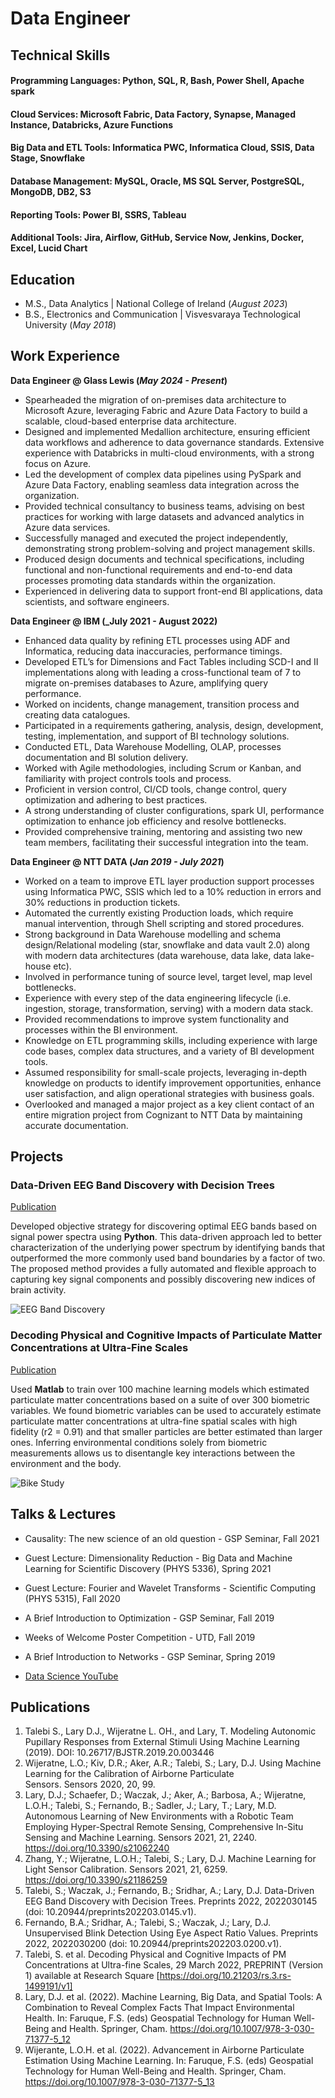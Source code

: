 # Data Engineer

## Technical Skills
#### Programming Languages: Python, SQL, R, Bash, Power Shell, Apache spark
#### Cloud Services: Microsoft Fabric, Data Factory, Synapse, Managed Instance, Databricks, Azure Functions
#### Big Data and ETL Tools: Informatica PWC, Informatica Cloud, SSIS, Data Stage, Snowflake
#### Database Management: MySQL, Oracle, MS SQL Server, PostgreSQL, MongoDB, DB2, S3
#### Reporting Tools: Power BI, SSRS, Tableau
#### Additional Tools: Jira, Airflow, GitHub, Service Now, Jenkins, Docker, Excel, Lucid Chart

## Education							       		
- M.S., Data Analytics	| National College of Ireland (_August 2023_)	 			        		
- B.S., Electronics and Communication | Visvesvaraya Technological University (_May 2018_)

## Work Experience
**Data Engineer @ Glass Lewis (_May 2024 - Present_)**
- Spearheaded the migration of on-premises data architecture to Microsoft Azure, leveraging Fabric and Azure Data Factory to build a scalable, cloud-based enterprise data architecture.
- Designed and implemented Medallion architecture, ensuring efficient data workflows and adherence to data governance standards. Extensive experience with Databricks in multi-cloud environments, with a strong focus on Azure.
- Led the development of complex data pipelines using PySpark and Azure Data Factory, enabling seamless data integration across the organization.
- Provided technical consultancy to business teams, advising on best practices for working with large datasets and advanced analytics in Azure data services.
- Successfully managed and executed the project independently, demonstrating strong problem-solving and project management skills.
- Produced design documents and technical specifications, including functional and non-functional requirements and end-to-end data processes promoting data standards within the organization.
- Experienced in delivering data to support front-end BI applications, data scientists, and software engineers.

**Data Engineer @ IBM (_July 2021 - August 2022)**
- Enhanced data quality by refining ETL processes using ADF and Informatica, reducing data inaccuracies, performance timings.
- Developed ETL’s for Dimensions and Fact Tables including SCD-I and II implementations along with leading a cross-functional team of 7 to migrate on-premises databases to Azure, amplifying query performance.
- Worked on incidents, change management, transition process and creating data catalogues.
- Participated in a requirements gathering, analysis, design, development, testing, implementation, and support of BI technology solutions.
- Conducted ETL, Data Warehouse Modelling, OLAP, processes documentation and BI solution delivery.
- Worked with Agile methodologies, including Scrum or Kanban, and familiarity with project controls tools and process.
- Proficient in version control, CI/CD tools, change control, query optimization and adhering to best practices.
- A strong understanding of cluster configurations, spark UI, performance optimization to enhance job efficiency and resolve bottlenecks.
- Provided comprehensive training, mentoring and assisting two new team members, facilitating their successful integration into the team.

**Data Engineer @ NTT DATA (_Jan 2019 - July 2021_)**
- Worked on a team to improve ETL layer production support processes using Informatica PWC, SSIS which led to a 10% reduction in errors and 30% reductions in production tickets.
- Automated the currently existing Production loads, which require manual intervention, through Shell scripting and stored procedures.
- Strong background in Data Warehouse modelling and schema design/Relational modeling (star, snowflake and data vault 2.0) along with modern data architectures (data warehouse, data lake, data lake-house etc).
- Involved in performance tuning of source level, target level, map level bottlenecks.
- Experience with every step of the data engineering lifecycle (i.e. ingestion, storage, transformation, serving) with a modern data stack.
- Provided recommendations to improve system functionality and processes within the BI environment.
- Knowledge on ETL programming skills, including experience with large code bases, complex data structures, and a variety of BI development tools.
- Assumed responsibility for small-scale projects, leveraging in-depth knowledge on products to identify improvement opportunities, enhance user satisfaction, and align operational strategies with business goals.
- Overlooked and managed a major project as a key client contact of an entire migration project from Cognizant to NTT Data by maintaining accurate documentation.

## Projects
### Data-Driven EEG Band Discovery with Decision Trees
[Publication](https://www.mdpi.com/1424-8220/22/8/3048)

Developed objective strategy for discovering optimal EEG bands based on signal power spectra using **Python**. This data-driven approach led to better characterization of the underlying power spectrum by identifying bands that outperformed the more commonly used band boundaries by a factor of two. The proposed method provides a fully automated and flexible approach to capturing key signal components and possibly discovering new indices of brain activity.

![EEG Band Discovery](/assets/img/eeg_band_discovery.jpeg)

### Decoding Physical and Cognitive Impacts of Particulate Matter Concentrations at Ultra-Fine Scales
[Publication](https://www.mdpi.com/1424-8220/22/11/4240)

Used **Matlab** to train over 100 machine learning models which estimated particulate matter concentrations based on a suite of over 300 biometric variables. We found biometric variables can be used to accurately estimate particulate matter concentrations at ultra-fine spatial scales with high fidelity (r2 = 0.91) and that smaller particles are better estimated than larger ones. Inferring environmental conditions solely from biometric measurements allows us to disentangle key interactions between the environment and the body.

![Bike Study](/assets/img/bike_study.jpeg)

## Talks & Lectures
- Causality: The new science of an old question - GSP Seminar, Fall 2021
- Guest Lecture: Dimensionality Reduction - Big Data and Machine Learning for Scientific Discovery (PHYS 5336), Spring 2021
- Guest Lecture: Fourier and Wavelet Transforms - Scientific Computing (PHYS 5315), Fall 2020
- A Brief Introduction to Optimization - GSP Seminar, Fall 2019
- Weeks of Welcome Poster Competition - UTD, Fall 2019
- A Brief Introduction to Networks - GSP Seminar, Spring 2019

- [Data Science YouTube](https://www.youtube.com/channel/UCa9gErQ9AE5jT2DZLjXBIdA)

## Publications
1. Talebi S., Lary D.J., Wijeratne L. OH., and Lary, T. Modeling Autonomic Pupillary Responses from External Stimuli Using Machine Learning (2019). DOI: 10.26717/BJSTR.2019.20.003446
2. Wijeratne, L.O.; Kiv, D.R.; Aker, A.R.; Talebi, S.; Lary, D.J. Using Machine Learning for the Calibration of Airborne Particulate Sensors. Sensors 2020, 20, 99.
3. Lary, D.J.; Schaefer, D.; Waczak, J.; Aker, A.; Barbosa, A.; Wijeratne, L.O.H.; Talebi, S.; Fernando, B.; Sadler, J.; Lary, T.; Lary, M.D. Autonomous Learning of New Environments with a Robotic Team Employing Hyper-Spectral Remote Sensing, Comprehensive In-Situ Sensing and Machine Learning. Sensors 2021, 21, 2240. https://doi.org/10.3390/s21062240
4. Zhang, Y.; Wijeratne, L.O.H.; Talebi, S.; Lary, D.J. Machine Learning for Light Sensor Calibration. Sensors 2021, 21, 6259. https://doi.org/10.3390/s21186259
5. Talebi, S.; Waczak, J.; Fernando, B.; Sridhar, A.; Lary, D.J. Data-Driven EEG Band Discovery with Decision Trees. Preprints 2022, 2022030145 (doi: 10.20944/preprints202203.0145.v1).
6. Fernando, B.A.; Sridhar, A.; Talebi, S.; Waczak, J.; Lary, D.J. Unsupervised Blink Detection Using Eye Aspect Ratio Values. Preprints 2022, 2022030200 (doi: 10.20944/preprints202203.0200.v1).
7. Talebi, S. et al. Decoding Physical and Cognitive Impacts of PM Concentrations at Ultra-fine Scales, 29 March 2022, PREPRINT (Version 1) available at Research Square [https://doi.org/10.21203/rs.3.rs-1499191/v1]
8. Lary, D.J. et al. (2022). Machine Learning, Big Data, and Spatial Tools: A Combination to Reveal Complex Facts That Impact Environmental Health. In: Faruque, F.S. (eds) Geospatial Technology for Human Well-Being and Health. Springer, Cham. https://doi.org/10.1007/978-3-030-71377-5_12
9. Wijerante, L.O.H. et al. (2022). Advancement in Airborne Particulate Estimation Using Machine Learning. In: Faruque, F.S. (eds) Geospatial Technology for Human Well-Being and Health. Springer, Cham. https://doi.org/10.1007/978-3-030-71377-5_13

